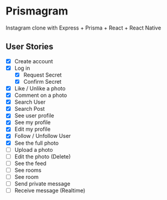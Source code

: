 # Prismagram

Instagram clone with Express + Prisma + React + React Native

## User Stories

- [x] Create account
- [x] Log in
  - [x] Request Secret
  - [x] Confirm Secret
- [x] Like / Unlike a photo
- [x] Comment on a photo
- [x] Search User
- [x] Search Post
- [x] See user profile
- [x] See my profile
- [x] Edit my profile
- [x] Follow / Unfollow User
- [x] See the full photo
- [ ] Upload a photo
- [ ] Edit the photo (Delete)
- [ ] See the feed
- [ ] See rooms
- [ ] See room
- [ ] Send private message
- [ ] Receive message (Realtime)
